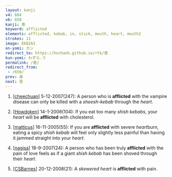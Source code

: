 ```yaml
---
layout: kanji
v4: 604
v6: 650
kanji: 患
keyword: afflicted
elements: afflicted, kebab, in, stick, mouth, heart, mouth2
strokes: 11
image: E682A3
on-yomi: カン
redirect_to: https://hochanh.github.io/rtk/患
kun-yomi: わずら.う
permalink: /患/
redirect_from:
 - /650/
prev: 串
next: 思
---
```


1) [<a href="http://kanji.koohii.com/profile/cheechuan">cheechuan</a>] 5-12-2007(247): A person who is<strong> afflicted</strong> with the vampire disease can only be killed with a <em>sheesh-kebab</em> through the <em>heart</em>.

2) [<a href="http://kanji.koohii.com/profile/Howdoken">Howdoken</a>] 14-1-2008(104): If you eat too many <em>shish kebabs</em>, your <em>heart</em> will be<strong> afflicted</strong> with cholesterol.

3) [<a href="http://kanji.koohii.com/profile/matticus">matticus</a>] 16-11-2005(55): If you are<strong> afflicted</strong> with severe <em>heart</em>burn, eating a spicy <em>shish kebab</em> will feel only slightly less painful than having it jammed straight into your <em>heart</em>.

4) [<a href="http://kanji.koohii.com/profile/nagisa">nagisa</a>] 18-9-2007(24): A person who has been truly<strong> afflicted</strong> with the pain of love feels as if a giant <em>shish kebab</em> has been shoved through their <em>heart</em>.

5) [<a href="http://kanji.koohii.com/profile/CSBarnes">CSBarnes</a>] 20-12-2008(21): A <em>skewered heart</em> is<strong> afflicted</strong> with pain.

